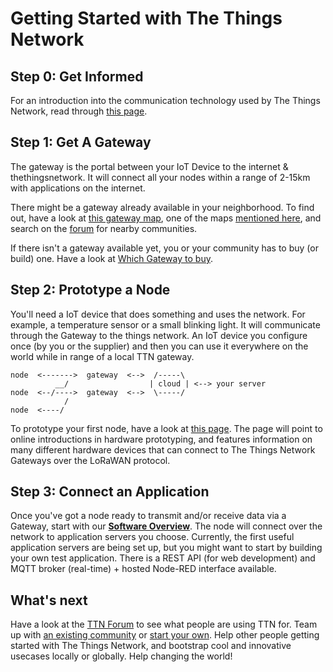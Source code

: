 # Getting Started with The Things Network

## Step 0: Get Informed
For an introduction into the communication technology used by The
Things Network, read through [this page](IntoductionLorawan).

## Step 1: Get A Gateway
The gateway is the portal between your IoT Device to the internet
& thethingsnetwork. It will connect all your nodes within a range
of 2-15km with applications on the internet.

There might be a gateway already available in your neighborhood.
To find out, have a look at [this gateway map](http://thethingsnetwork.org/map),
one of the maps [mentioned here](CurrentNetwork), and search on the
[forum](http://forum.thethingsnetwork.org/) for nearby communities.

If there isn't a gateway available yet, you or your community has to buy
(or build) one. Have a look at [Which Gateway to buy](Hardware/OverviewGateways).

## Step 2: Prototype a Node
You'll need a IoT device that does something and uses the network.
For example, a temperature sensor or a small blinking light. It will
communicate through the Gateway to the things network. An IoT device
you configure once (by you or the supplier) and then you can use it
everywhere on the world while in range of a local TTN gateway.

    node  <------->  gateway  <-->  /-----\
              __/                  | cloud | <--> your server
    node  <--/---->  gateway  <-->  \-----/
                /
    node  <----/
    
To prototype your first node, have a look at [this page](Hardware/OverviewNodes).
The page will point to online introductions in hardware prototyping,
and features information on many different hardware devices that can connect
to The Things Network Gateways over the LoRaWAN protocol.
    

## Step 3: Connect an Application
Once you've got a node ready to transmit and/or receive data via a Gateway,
start with our **[Software Overview](Software/Overview)**. The node will
connect over the network to application servers you choose. Currently, the
first useful application servers are being set up, but you might want to
start by building your own test application. There is a REST API (for web
development) and MQTT broker (real-time) + hosted Node-RED interface available.


## What's next
Have a look at the [TTN Forum](http://forum.thethingsnetwork.org/) to see what
people are using TTN for. Team up with [an existing community](http://thethingsnetwork.org/)
or [start your own](http://thethingsnetwork.org/start-a-community/). Help other
people getting started with The Things Network, and bootstrap cool and innovative
usecases locally or globally. Help changing the world!


